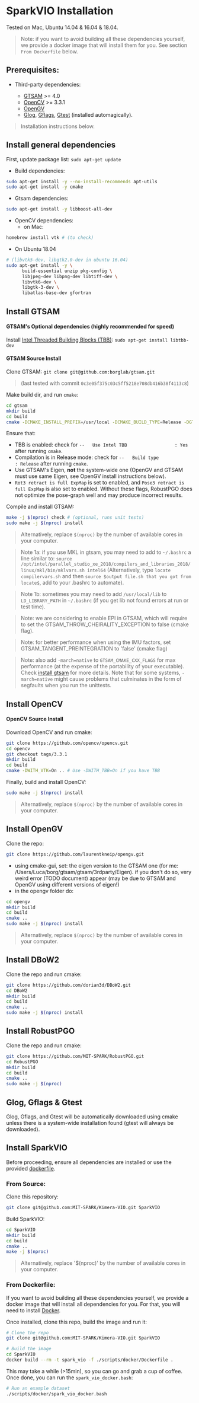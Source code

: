 # SparkVIO Installation

Tested on Mac, Ubuntu 14.04 & 16.04 & 18.04.

> Note: if you want to avoid building all these dependencies yourself, we provide a docker image that will install them for you. See section `From Dockerfile` below.

## Prerequisites:

- Third-party dependencies:

  - [GTSAM](https://github.com/borglab/gtsam) >= 4.0
  - [OpenCV](https://github.com/opencv/opencv) >= 3.3.1
  - [OpenGV](https://github.com/laurentkneip/opengv)
  - [Glog](http://rpg.ifi.uzh.ch/docs/glog.html), [Gflags](https://gflags.github.io/gflags/), [Gtest](https://github.com/google/googletest/blob/master/googletest/docs/primer.md) (installed automagically).

> Installation instructions below.

## Install general dependencies

First, update package list: `sudo apt-get update`

- Build dependencies:
```bash
sudo apt-get install -y --no-install-recommends apt-utils
sudo apt-get install -y cmake
```

- Gtsam dependencies:
```bash
sudo apt-get install -y libboost-all-dev
```

- OpenCV dependencies:
  - on Mac:
```bash
homebrew install vtk # (to check)
```
  - On Ubuntu 18.04
```bash
# (libvtk5-dev, libgtk2.0-dev in ubuntu 16.04)
sudo apt-get install -y \
      build-essential unzip pkg-config \
      libjpeg-dev libpng-dev libtiff-dev \
      libvtk6-dev \ 
      libgtk-3-dev \
      libatlas-base-dev gfortran
```

## Install GTSAM

#### GTSAM's Optional dependencies (highly recommended for speed)

Install [Intel Threaded Building Blocks (TBB)](http://www.threadingbuildingblocks.org/): `sudo apt-get install libtbb-dev`

#### GTSAM Source Install

Clone GTSAM: `git clone git@github.com:borglab/gtsam.git`

> (last tested with commit `0c3e05f375c03c5ff5218e708db416b38f4113c8`)

Make build dir, and run `cmake`:

```bash
cd gtsam
mkdir build
cd build
cmake -DCMAKE_INSTALL_PREFIX=/usr/local -DCMAKE_BUILD_TYPE=Release -DGTSAM_USE_SYSTEM_EIGEN=OFF -DGTSAM_POSE3_EXPMAP=ON -DGTSAM_ROT3_EXPMAP=ON ..
```

Ensure that:
- TBB is enabled: check for `--   Use Intel TBB                  : Yes` after running `cmake`.
- Compilation is in Release mode: check for `--   Build type                     : Release` after running `cmake`.
- Use GTSAM's Eigen, **not** the system-wide one (OpenGV and GTSAM must use same Eigen, see OpenGV install instructions below).
- `Rot3 retract is full ExpMap` is set to enabled, and `Pose3 retract is full ExpMap` is also set to enabled. Without these flags, RobustPGO does not optimize the pose-graph well and may produce incorrect results.

Compile and install GTSAM:
```bash
make -j $(nproc) check # (optional, runs unit tests)
sudo make -j $(nproc) install
```

> Alternatively, replace `$(nproc)` by the number of available cores in your computer.

> Note 1a: if you use MKL in gtsam, you may need to add to `~/.bashrc` a line similar to:
>  ```source /opt/intel/parallel_studio_xe_2018/compilers_and_libraries_2018/linux/mkl/bin/mklvars.sh intel64```
> (Alternatively, type `locate compilervars.sh` and then `source $output file.sh that you got from locate$`, add to your .bashrc to automate).

> Note 1b: sometimes you may need to add `/usr/local/lib` to `LD_LIBRARY_PATH` in `~/.bashrc` (if you get lib not found errors at run or test time).

> Note: we are considering to enable EPI in GTSAM, which will require to set the GTSAM_THROW_CHEIRALITY_EXCEPTION to false (cmake flag).

> Note: for better performance when using the IMU factors, set GTSAM_TANGENT_PREINTEGRATION to 'false' (cmake flag)

> Note: also add `-march=native` to `GTSAM_CMAKE_CXX_FLAGS` for max performance (at the expense of the portability of your executable). Check [install gtsam](https://github.com/borglab/gtsam/blob/develop/INSTALL.md) for more details. Note that for some systems, `-march=native` might cause problems that culminates in the form of segfaults when you run the unittests.

## Install OpenCV

#### OpenCV Source Install

Download OpenCV and run cmake:
```bash
git clone https://github.com/opencv/opencv.git
cd opencv
git checkout tags/3.3.1
mkdir build
cd build
cmake -DWITH_VTK=On .. # Use -DWITH_TBB=On if you have TBB
```

Finally, build and install OpenCV:
```bash
sudo make -j $(nproc) install
```

> Alternatively, replace `$(nproc)` by the number of available cores in your computer.

## Install OpenGV
Clone the repo:
```bash
git clone https://github.com/laurentkneip/opengv.git
```

- using cmake-gui, set: the eigen version to the GTSAM one (for me: /Users/Luca/borg/gtsam/gtsam/3rdparty/Eigen). if you don't do so, very weird error (TODO document) appear (may be due to GTSAM and OpenGV using different versions of eigen!)
- in the opengv folder do:

```bash
cd opengv
mkdir build
cd build
cmake ..
sudo make -j $(nproc) install
```

> Alternatively, replace `$(nproc)` by the number of available cores in your computer.

## Install DBoW2
Clone the repo and run cmake:
```bash
git clone https://github.com/dorian3d/DBoW2.git
cd DBoW2
mkdir build
cd build
cmake ..
sudo make -j $(nproc) install
```

## Install RobustPGO
Clone the repo and run cmake:
```bash
git clone https://github.com/MIT-SPARK/RobustPGO.git
cd RobustPGO
mkdir build
cd build
cmake ..
sudo make -j $(nproc)
```

## Glog, Gflags & Gtest
Glog, Gflags, and Gtest will be automatically downloaded using cmake unless there is a system-wide installation found (gtest will always be downloaded).

## Install SparkVIO

Before proceeding, ensure all dependencies are installed or use the provided [dockerfile](#From-Dockerfile).

### From Source:

Clone this repository:
```bash
git clone git@github.com:MIT-SPARK/Kimera-VIO.git SparkVIO
```

Build SparkVIO:
```bash
cd SparkVIO
mkdir build
cd build
cmake ..
make -j $(nproc)
```

> Alternatively, replace '$(nproc)' by the number of available cores in your computer.

### From Dockerfile:

If you want to avoid building all these dependencies yourself, we provide a docker image that will install all dependencies for you.
For that, you will need to install [Docker](https://docs.docker.com/install/).

Once installed, clone this repo, build the image and run it:

```bash
# Clone the repo
git clone git@github.com:MIT-SPARK/Kimera-VIO.git SparkVIO

# Build the image
cd SparkVIO
docker build --rm -t spark_vio -f ./scripts/docker/Dockerfile . 
```

This may take a while (>15min), so you can go and grab a cup of coffee.
Once done, you can run the `spark_vio_docker.bash`:

```bash
# Run an example dataset
./scripts/docker/spark_vio_docker.bash
```
